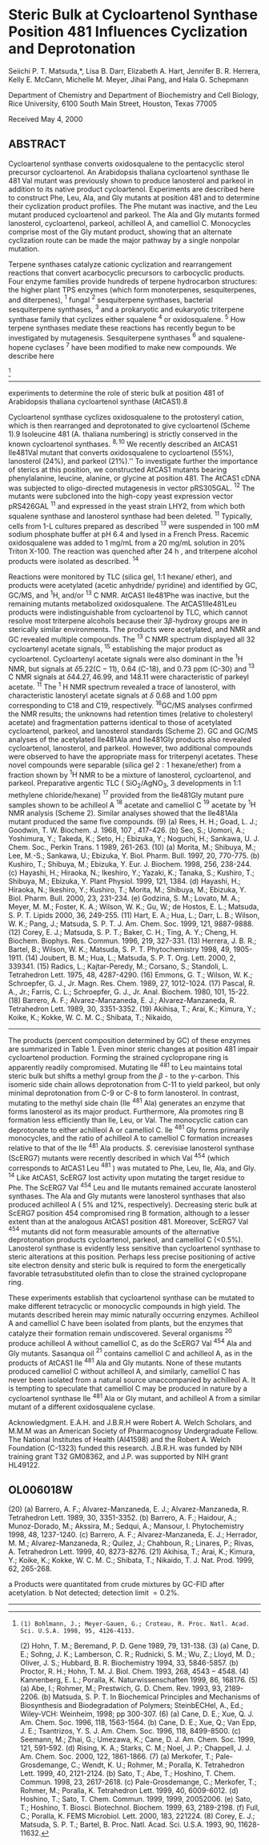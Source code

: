 # Steric Bulk at Cycloartenol Synthase Position 481 Influences Cyclization and Deprotonation 

Seiichi P. T. Matsuda,*, Lisa B. Darr, Elizabeth A. Hart, Jennifer B. R. Herrera, Kelly E. McCann, Michelle M. Meyer, Jihai Pang, and Hala G. Schepmann

Department of Chemistry and Department of Biochemistry and Cell Biology, Rice University, 6100 South Main Street, Houston, Texas 77005

Received May 4, 2000

## ABSTRACT

Cycloartenol synthase converts oxidosqualene to the pentacyclic sterol precursor cycloartenol. An Arabidopsis thaliana cycloartenol synthase Ile 481 Val mutant was previously shown to produce lanosterol and parkeol in addition to its native product cycloartenol. Experiments are described here to construct Phe, Leu, Ala, and Gly mutants at position 481 and to determine their cyclization product profiles. The Phe mutant was inactive, and the Leu mutant produced cycloartenol and parkeol. The Ala and Gly mutants formed lanosterol, cycloartenol, parkeol, achilleol A, and camelliol C. Monocycles comprise most of the Gly mutant product, showing that an alternate cyclization route can be made the major pathway by a single nonpolar mutation.

Terpene synthases catalyze cationic cyclization and rearrangement reactions that convert acarbocyclic precursors to carbocyclic products. Four enzyme families provide hundreds of terpene hydrocarbon structures: the higher plant TPS enzymes (which form monoterpenes, sesquiterpenes, and diterpenes), ${ }^{1}$ fungal ${ }^{2}$ sesquiterpene synthases, bacterial sesquiterpene synthases, ${ }^{3}$ and a prokaryotic and eukaryotic triterpene synthase family that cyclizes either squalene ${ }^{4}$ or oxidosqualene. ${ }^{5}$ How terpene synthases mediate these reactions has recently begun to be investigated by mutagenesis. Sesquiterpene synthases ${ }^{6}$ and squalene-hopene cyclases ${ }^{7}$ have been modified to make new compounds. We describe here

[^0]
[^0]:    (1) Bohlmann, J.; Meyer-Gauen, G.; Croteau, R. Proc. Natl. Acad. Sci. U.S.A. 1998, 95, 4126-4133.
    (2) Hohn, T. M.; Beremand, P. D. Gene 1989, 79, 131-138.
    (3) (a) Cane, D. E.; Sohng, J. K.; Lamberson, C. R.; Rudnicki, S. M.; Wu, Z.; Lloyd, M. D.; Oliver, J. S.; Hubbard, B. R. Biochemistry 1994, 33, 5846-5857. (b) Proctor, R. H.; Hohn, T. M. J. Biol. Chem. 1993, 268, $4543-4548$.
    (4) Kannenberg, E. L.; Poralla, K. Naturwissenschaften 1999, 86, 168176.
    (5) (a) Abe, I.; Rohmer, M.; Prestwich, G. D. Chem. Rev. 1993, 93, 2189-2206. (b) Matsuda, S. P. T. In Biochemical Principles and Mechanisms of Biosynthesis and Biodegradation of Polymers; SteinbECHel, A., Ed.; Wiley-VCH: Weinheim, 1998; pp 300-307.
    (6) (a) Cane, D. E.; Xue, Q. J. Am. Chem. Soc. 1996, 118, 1563-1564. (b) Cane, D. E.; Xue, Q.; Van Epp, J. E.; Tsantrizos, Y. S. J. Am. Chem. Soc. 1996, 118, 8499-8500. (c) Seemann, M.; Zhai, G.; Umezawa, K.; Cane, D. J. Am. Chem. Soc. 1999, 121, 591-592. (d) Rising, K. A.; Starks, C. M.; Noel, J. P.; Chappell, J. J. Am. Chem. Soc. 2000, 122, 1861-1866.
    (7) (a) Merkofer, T.; Pale-Grosdemange, C.; Wendt, K. U.; Rohmer, M.; Poralla, K. Tetrahedron Lett. 1999, 40, 2121-2124. (b) Sato, T.; Abe, T.; Hoshino, T. Chem. Commun. 1998, 23, 2617-2618. (c) Pale-Grosdemange, C.; Merkofer, T.; Rohmer, M.; Poralla, K. Tetrahedron Lett. 1999, 40, 6009-6012. (d) Hoshino, T.; Sato, T. Chem. Commun. 1999, 1999, 20052006. (e) Sato, T.; Hoshino, T. Biosci. Biotechnol. Biochem. 1999, 63, 2189-2198. (f) Full, C.; Poralla, K. FEMS Microbiol. Lett. 2000, 183, 221224.
    (8) Corey, E. J.; Matsuda, S. P. T.; Bartel, B. Proc. Natl. Acad. Sci. U.S.A. 1993, 90, 11628-11632.




---

experiments to determine the role of steric bulk at position 481 of Arabidopsis thaliana cycloartenol synthase (AtCAS1).8

Cycloartenol synthase cyclizes oxidosqualene to the protosteryl cation, which is then rearranged and deprotonated to give cycloartenol (Scheme 1).9 Isoleucine 481 (A. thaliana numbering) is strictly conserved in the known cycloartenol synthases. ${ }^{8,10}$ We recently described an AtCAS1 Ile481Val mutant that converts oxidosqualene to cycloartenol (55\%), lanosterol (24\%), and parkeol (21\%).'' To investigate further the importance of sterics at this position, we constructed AtCAS1 mutants bearing phenylalanine, leucine, alanine, or glycine at position 481. The AtCAS1 cDNA was subjected to oligo-directed mutagenesis in vector pRS305GAL. ${ }^{12}$ The mutants were subcloned into the high-copy yeast expression vector pRS426GAL ${ }^{11}$ and expressed in the yeast strain LHY2, from which both squalene synthase and lanosterol synthase had been deleted. ${ }^{11}$ Typically, cells from 1-L cultures prepared as described ${ }^{13}$ were suspended in 100 mM sodium phosphate buffer at pH 6.4 and lysed in a French Press. Racemic oxidosqualene was added to 1 mg/mL from a 20 mg/mL solution in $20 \%$ Triton X-100. The reaction was quenched after 24 h , and triterpene alcohol products were isolated as described. ${ }^{14}$

Reactions were monitored by TLC (silica gel, 1:1 hexane/ ether), and products were acetylated (acetic anhydride/ pyridine) and identified by GC, GC/MS, and ${ }^{1} \mathrm{H}$, and/or ${ }^{13}$ C NMR. $\mathrm{AtCAS} 1$ Ile481Phe was inactive, but the remaining mutants metabolized oxidosqualene. The AtCAS1Ile481Leu products were indistinguishable from cycloartenol by TLC, which cannot resolve most triterpene alcohols because their $3 \beta$-hydroxy groups are in sterically similar environments. The products were acetylated, and NMR and GC revealed multiple compounds. The ${ }^{13}$ C NMR spectrum displayed all 32 cycloartenyl acetate signals, ${ }^{15}$ establishing the major product as cycloartenol. Cycloartenyl acetate signals were also dominant in the ${ }^{1} \mathrm{H}$ NMR, but signals at $\delta 5.22(\mathrm{C}-11)$, 0.64 (C-18), and 0.73 ppm (C-30) and ${ }^{13}$ C NMR signals at $\delta 44.27,46.99$, and 148.11 were characteristic of parkeyl acetate. ${ }^{11}$ The ${ }^{1}$ H NMR spectrum revealed a trace of lanosterol, with characteristic lanosteryl acetate signals at $\delta$ 0.68 and 1.00 ppm corresponding to C18 and C19, respectively. ${ }^{16} \mathrm{GC} / \mathrm{MS}$ analyses confirmed the NMR results; the unknowns had retention times (relative to cholesteryl acetate) and fragmentation patterns identical to those of acetylated cycloartenol, parkeol, and lanosterol standards (Scheme 2). GC and GC/MS analyses of the acetylated Ile481Ala and Ile481Gly products also revealed cycloartenol, lanosterol, and parkeol. However, two additional compounds were observed to have the appropriate mass for triterpenyl acetates. These novel compounds were separable (silica gel $2: 1$ hexane/ether) from a fraction shown by ${ }^{1} \mathrm{H}$ NMR to be a mixture of lanosterol, cycloartenol, and parkeol. Preparative argentic TLC ( $\mathrm{SiO}_{2} / \mathrm{AgNO}_{3}$, 3 developments in 1:1 methylene chloride/hexane) ${ }^{17}$ provided from the Ile481Gly mutant pure samples shown to be achilleol A ${ }^{18}$ acetate and camelliol C ${ }^{19}$ acetate by ${ }^{1} \mathrm{H}$ NMR analysis (Scheme 2). Similar analyses showed that the Ile481Ala mutant produced the same five compounds.
(9) (a) Rees, H. H.; Goad, L. J.; Goodwin, T. W. Biochem. J. 1968, 107 , 417-426. (b) Seo, S.; Uomori, A.; Yoshimura, Y.; Takeda, K.; Seto, H.; Ebizuka, Y.; Noguchi, H.; Sankawa, U. J. Chem. Soc., Perkin Trans. 1 1989, 261-263.
(10) (a) Morita, M.; Shibuya, M.; Lee, M.-S.; Sankawa, U.; Ebizuka, Y. Biol. Pharm. Bull. 1997, 20, 770-775. (b) Kushiro, T.; Shibuya, M.; Ebizuka, Y. Eur. J. Biochem. 1998, 256, 238-244. (c) Hayashi, H.; Hiraoka, N.; Ikeshiro, Y.; Yazaki, K.; Tanaka, S.; Kushiro, T.; Shibuya, M.; Ebizuka, Y. Plant Physiol. 1999, 121, 1384. (d) Hayashi, H.; Hiraoka, N.; Ikeshiro, Y.; Kushiro, T.; Morita, M.; Shibuya, M.; Ebizuka, Y. Biol. Pharm. Bull. 2000, 23, 231-234. (e) Godzina, S. M.; Lovato, M. A.; Meyer, M. M.; Foster, K. A.; Wilson, W. K.; Gu, W.; de Hostos, E. L.; Matsuda, S. P. T. Lipids 2000, 36, 249-255.
(11) Hart, E. A.; Hua, L.; Darr, L. B.; Wilson, W. K.; Pang, J.; Matsuda, S. P. T. J. Am. Chem. Soc. 1999, 121, 9887-9888.
(12) Corey, E. J.; Matsuda, S. P. T.; Baker, C. H.; Ting, A. Y.; Cheng, H. Biochem. Biophys. Res. Commun. 1996, 219, 327-331.
(13) Herrera, J. B. R.; Bartel, B.; Wilson, W. K.; Matsuda, S. P. T. Phytochemistry 1998, 49, 1905-1911.
(14) Joubert, B. M.; Hua, L.; Matsuda, S. P. T. Org. Lett. 2000, 2, 339341.
(15) Radics, L.; Kajtar-Peredy, M.; Corsano, S.; Standoli, L. Tetrahedron Lett. 1975, 48, 4287-4290.
(16) Emmons, G. T.; Wilson, W. K.; Schroepfer, G. J., Jr. Magn. Res. Chem. 1989, 27, 1012-1024.
(17) Pascal, R. A., Jr.; Farris, C. L.; Schroepfer, G. J., Jr. Anal. Biochem. 1980, 101, 15-22.
(18) Barrero, A. F.; Alvarez-Manzaneda, E. J.; Alvarez-Manzaneda, R. Tetrahedron Lett. 1989, 30, 3351-3352.
(19) Akihisa, T.; Arai, K.; Kimura, Y.; Koike, K.; Kokke, W. C. M. C.; Shibata, T.; Nikaido,


---

The products (percent composition determined by GC) of these enzymes are summarized in Table 1. Even minor steric changes at position 481 impair cycloartenol production. Forming the strained cyclopropane ring is apparently readily compromised. Mutating Ile $^{481}$ to Leu maintains total steric bulk but shifts a methyl group from the $\beta$ - to the $\gamma$-carbon. This isomeric side chain allows deprotonation from C-11 to yield parkeol, but only minimal deprotonation from C-9 or C-8 to form lanosterol. In contrast, mutating to the methyl side chain (Ile ${ }^{481}$ Ala) generates an enzyme that forms lanosterol as its major product. Furthermore, Ala promotes ring B formation less efficiently than Ile, Leu, or Val. The monocyclic cation can deprotonate to either achilleol A or camelliol C. Ile ${ }^{481}$ Gly forms primarily monocycles, and the ratio of achilleol A to camelliol C formation increases relative to that of the Ile ${ }^{481}$ Ala products.
$S$. cerevisiae lanosterol synthase (ScERG7) mutants were recently described in which Val ${ }^{454}$ (which corresponds to AtCAS1 Leu ${ }^{481}$ ) was mutated to Phe, Leu, Ile, Ala, and Gly. ${ }^{14}$ Like AtCAS1, ScERG7 lost activity upon mutating the target residue to Phe. The ScERG7 Val ${ }^{454}$ Leu and Ile mutants remained accurate lanosterol synthases. The Ala and Gly mutants were lanosterol synthases that also produced achilleol A ( $5 \%$ and $12 \%$, respectively). Decreasing steric bulk at ScERG7 position 454 compromised ring B formation, although to a lesser extent than at the analogous AtCAS1 position 481. Moreover, ScERG7 Val ${ }^{454}$ mutants did not form measurable amounts of the alternative deprotonation products cycloartenol, parkeol, and camelliol C (<0.5\%). Lanosterol synthase is evidently less sensitive than cycloartenol synthase to steric alterations at this position. Perhaps less precise positioning of active site electron density and steric bulk is required to form the energetically favorable tetrasubstituted olefin than to close the strained cyclopropane ring.

These experiments establish that cycloartenol synthase can be mutated to make different tetracyclic or monocyclic compounds in high yield. The mutants described herein may mimic naturally occurring enzymes. Achilleol A and camelliol C have been isolated from plants, but the enzymes that catalyze their formation remain undiscovered. Several organisms ${ }^{20}$ produce achilleol A without camelliol C, as do the ScERG7 Val ${ }^{454}$ Ala and Gly mutants. Sasanqua oil ${ }^{21}$ contains camelliol C and achilleol A, as in the products of AtCAS1 Ile ${ }^{481}$ Ala and Gly mutants. None of these mutants produced camelliol C without achilleol A, and similarly, camelliol C has never been isolated from a natural source unaccompanied by achilleol A. It is tempting to speculate that camelliol C may be produced in nature by a cycloartenol synthase Ile ${ }^{481}$ Ala or Gly mutant, and achilleol A from a similar mutant of a different oxidosqualene cyclase.

Acknowledgment. E.A.H. and J.B.R.H were Robert A. Welch Scholars, and M.M.M was an American Society of Pharmacognosy Undergraduate Fellow. The National Institutes of Health (AI41598) and the Robert A. Welch Foundation (C-1323) funded this research. J.B.R.H. was funded by NIH training grant T32 GM08362, and J.P. was supported by NIH grant HL49122.

## OL006018W

(20) (a) Barrero, A. F.; Alvarez-Manzaneda, E. J.; Alvarez-Manzaneda, R. Tetrahedron Lett. 1989, 30, 3351-3352. (b) Barrero, A. F.; Haidour, A.; Munoz-Dorado, M.; Akssira, M.; Sedqui, A.; Mansour, I. Phytochemistry 1998, 48, 1237-1240. (c) Barrero, A. F.; Alvarez-Manzaneda, E. J.; Herrador, M. M.; Alvarez-Manzaneda, R.; Quilez, J.; Chahboun, R.; Linares, P.; Rivas, A. Tetrahedron Lett. 1999, 40, 8273-8276.
(21) Akihisa, T.; Arai, K.; Kimura, Y.; Koike, K.; Kokke, W. C. M. C.; Shibata, T.; Nikaido, T. J. Nat. Prod. 1999, 62, 265-268.





a Products were quantitated from crude mixtures by GC-FID after acetylation. b Not detected; detection limit $=0.2 \%$.




---

